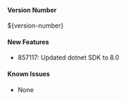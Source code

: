 #### Version Number
${version-number}

#### New Features
- 857117: Updated dotnet SDK to 8.0

#### Known Issues
- None
